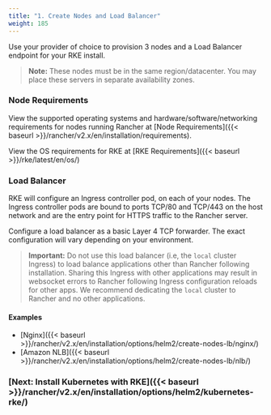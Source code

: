 ```yaml
---
title: "1. Create Nodes and Load Balancer"
weight: 185
---
```


Use your provider of choice to provision 3 nodes and a Load Balancer endpoint for your RKE install.

> **Note:** These nodes must be in the same region/datacenter.  You may place these servers in separate availability zones.

### Node Requirements

View the supported operating systems and hardware/software/networking requirements for nodes running Rancher at [Node Requirements]({{< baseurl >}}/rancher/v2.x/en/installation/requirements).

View the OS requirements for RKE at [RKE Requirements]({{< baseurl >}}/rke/latest/en/os/)

### Load Balancer

RKE will configure an Ingress controller pod, on each of your nodes. The Ingress controller pods are bound to ports TCP/80 and TCP/443 on the host network and are the entry point for HTTPS traffic to the Rancher server.

Configure a load balancer as a basic Layer 4 TCP forwarder. The exact configuration will vary depending on your environment. 

>**Important:**
>Do not use this load balancer (i.e, the `local` cluster Ingress) to load balance applications other than Rancher following installation. Sharing this Ingress with other applications may result in websocket errors to Rancher following Ingress configuration reloads for other apps. We recommend dedicating the `local` cluster to Rancher and no other applications.

#### Examples

* [Nginx]({{< baseurl >}}/rancher/v2.x/en/installation/options/helm2/create-nodes-lb/nginx/)
* [Amazon NLB]({{< baseurl >}}/rancher/v2.x/en/installation/options/helm2/create-nodes-lb/nlb/)

### [Next: Install Kubernetes with RKE]({{< baseurl >}}/rancher/v2.x/en/installation/options/helm2/kubernetes-rke/)
